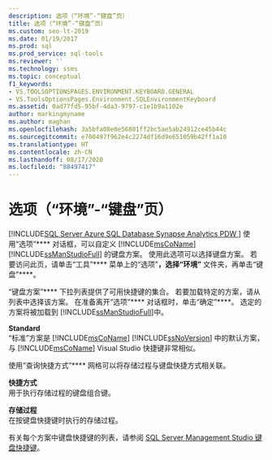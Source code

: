```yaml
---
description: 选项（“环境”-“键盘”页）
title: 选项（“环境”-“键盘”页）
ms.custom: seo-lt-2019
ms.date: 01/19/2017
ms.prod: sql
ms.prod_service: sql-tools
ms.reviewer: ''
ms.technology: ssms
ms.topic: conceptual
f1_keywords:
- VS.TOOLSOPTIONSPAGES.ENVIRONMENT.KEYBOARD.GENERAL
- VS.ToolsOptionsPages.Environment.SQLEnvironmentKeyboard
ms.assetid: 0ad77fd5-95bf-4da3-9797-c1e1b9a1102e
author: markingmyname
ms.author: maghan
ms.openlocfilehash: 3a5bfa08e0e56801ff2bc5ae5ab24912ce45b44c
ms.sourcegitcommit: e700497f962e4c2274df16d9e651059b42ff1a10
ms.translationtype: HT
ms.contentlocale: zh-CN
ms.lasthandoff: 08/17/2020
ms.locfileid: "88497417"
---
```

# <a name="options-environment---keyboard-page"></a>选项（“环境”-“键盘”页）
[!INCLUDE[SQL Server Azure SQL Database Synapse Analytics PDW ](../../includes/applies-to-version/sql-asdb-asdbmi-asa-pdw.md)]
使用“选项”**** 对话框，可以自定义 [!INCLUDE[msCoName](../../includes/msconame_md.md)] [!INCLUDE[ssManStudioFull](../../includes/ssmanstudiofull-md.md)] 的键盘方案。 使用此选项可以选择键盘方案。 若要访问此页，请单击“工具”**** 菜单上的“选项”****，选择“环境”**** 文件夹，再单击“键盘”****。  
  
“键盘方案”**** 下拉列表提供了可用快捷键的集合。 若要加载特定的方案，请从列表中选择该方案。 在准备离开“选项”**** 对话框时，单击“确定”****。 选定的方案将被加载到 [!INCLUDE[ssManStudioFull](../../includes/ssmanstudiofull-md.md)]中。  
  
**Standard**  
“标准”方案是 [!INCLUDE[msCoName](../../includes/msconame_md.md)] [!INCLUDE[ssNoVersion](../../includes/ssnoversion-md.md)] 中的默认方案，与 [!INCLUDE[msCoName](../../includes/msconame_md.md)] Visual Studio 快捷键非常相似。  
  
使用“查询快捷方式”**** 网格可以将存储过程与键盘快捷方式相关联。  
  
**快捷方式**  
用于执行存储过程的键盘组合键。  
  
**存储过程**  
在按键盘快捷键时执行的存储过程。  
  
有关每个方案中键盘快捷键的列表，请参阅 [SQL Server Management Studio 键盘快捷键](../sql-server-management-studio-keyboard-shortcuts.md)。  
  
